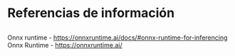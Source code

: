 # Referencias de información
## 
Onnx runtime - https://onnxruntime.ai/docs/#onnx-runtime-for-inferencing
Onnx Runtime - https://onnxruntime.ai/
